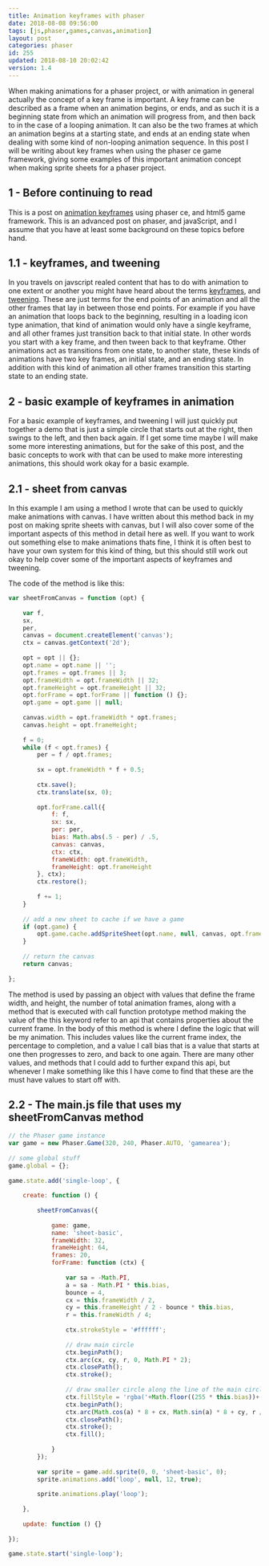 ```yaml
---
title: Animation keyframes with phaser
date: 2018-08-08 09:56:00
tags: [js,phaser,games,canvas,animation]
layout: post
categories: phaser
id: 255
updated: 2018-08-10 20:02:42
version: 1.4
---
```


When making animations for a phaser project, or with animation in general actually the concept of a key frame is important. A key frame can be described as a frame when an animation begins, or ends, and as such it is a beginning state from which an animation will progress from, and then back to in the case of a looping animation. It can also be the two frames at which an animation begins at a starting state, and ends at an ending state when dealing with some kind of non-looping animation sequence. In this post I will be writing about key frames when using the phaser ce game framework, giving some examples of this important animation concept when making sprite sheets for a phaser project.

<!-- more -->

## 1 - Before continuing to read

This is a post on [animation keyframes](https://en.wikipedia.org/wiki/Key_frame) using phaser ce, and html5 game framework. This is an advanced post on phaser, and javaScript, and I assume that you have at least some background on these topics before hand.

## 1.1 - keyframes, and tweening

In you travels on javscript realed content that has to do with animation to one extent or another you might have heard about the terms [keyframes](https://en.wikipedia.org/wiki/Key_frame), and [tweening](https://en.wikipedia.org/wiki/Key_frame). These are just terms for the end points of an animation and all the other frames that lay in between those end points. For example if you have an animation that loops back to the beginning, resulting in a loading icon type animation, that kind of animation would only have a single keyframe, and all other frames just transition back to that initial state. In other words you start with a key frame, and then tween back to that keyframe. Other animations act as transitions from one state, to another state, these kinds of animations have two key frames, an initial state, and an ending state. In addition with this kind of animation all other frames transition this starting state to an ending state.

## 2 - basic example of keyframes in animation

For a basic example of keyframes, and tweening I will just quickly put together a demo that is just a simple circle that starts out at the right, then swings to the left, and then back again. If I get some time maybe I will make some more interesting animations, but for the sake of this post, and the basic concepts to work with that can be used to make more interesting animations, this should work okay for a basic example.

## 2.1 - sheet from canvas

In this example I am using a method I wrote that can be used to quickly make animations with canvas. I have written about this method back in my post on making sprite sheets with canvas, but I will also cover some of the important aspects of this method in detail here as well. If you want to work out something else to make animations thats fine, I think it is often best to have your own system for this kind of thing, but this should still work out okay to help cover some of the important aspects of keyframes and tweening.

The code of the method is like this:

```js
var sheetFromCanvas = function (opt) {
 
    var f,
    sx,
    per,
    canvas = document.createElement('canvas');
    ctx = canvas.getContext('2d');
 
    opt = opt || {};
    opt.name = opt.name || '';
    opt.frames = opt.frames || 3;
    opt.frameWidth = opt.frameWidth || 32;
    opt.frameHeight = opt.frameHeight || 32;
    opt.forFrame = opt.forFrame || function () {};
    opt.game = opt.game || null;
 
    canvas.width = opt.frameWidth * opt.frames;
    canvas.height = opt.frameHeight;
 
    f = 0;
    while (f < opt.frames) {
        per = f / opt.frames;
 
        sx = opt.frameWidth * f + 0.5;
 
        ctx.save();
        ctx.translate(sx, 0);
 
        opt.forFrame.call({
            f: f,
            sx: sx,
            per: per,
            bias: Math.abs(.5 - per) / .5,
            canvas: canvas,
            ctx: ctx,
            frameWidth: opt.frameWidth,
            frameHeight: opt.frameHeight
        }, ctx);
        ctx.restore();
 
        f += 1;
    }
 
    // add a new sheet to cache if we have a game
    if (opt.game) {
        opt.game.cache.addSpriteSheet(opt.name, null, canvas, opt.frameWidth, opt.frameHeight, opt.frames, 0, 0);
    }
 
    // return the canvas
    return canvas;
 
};
```

The method is used by passing an object with values that define the frame width, and height, the number of total animation frames, along with a method that is executed with call function prototype method making the value of the this keyword refer to an api that contains properties about the current frame. In the body of this method is where I define the logic that will be my animation. This includes values like the current frame index, the percentage to completion, and a value I call bias that is a value that starts at one then progresses to zero, and back to one again. There are many other values, and methods that I could add to further expand this api, but whenever I make something like this I have come to find that these are the must have values to start off with.

## 2.2 - The main.js file that uses my sheetFromCanvas method

```js
// the Phaser game instance
var game = new Phaser.Game(320, 240, Phaser.AUTO, 'gamearea');
 
// some global stuff
game.global = {};
 
game.state.add('single-loop', {
 
    create: function () {
 
        sheetFromCanvas({
 
            game: game,
            name: 'sheet-basic',
            frameWidth: 32,
            frameHeight: 64,
            frames: 20,
            forFrame: function (ctx) {
 
                var sa = -Math.PI,
                a = sa - Math.PI * this.bias,
                bounce = 4,
                cx = this.frameWidth / 2,
                cy = this.frameHeight / 2 - bounce * this.bias,
                r = this.frameWidth / 4;
 
                ctx.strokeStyle = '#ffffff';
 
                // draw main circle
                ctx.beginPath();
                ctx.arc(cx, cy, r, 0, Math.PI * 2);
                ctx.closePath();
                ctx.stroke();
 
                // draw smaller circle along the line of the main circle
                ctx.fillStyle = 'rgba('+Math.floor((255 * this.bias))+',0,0,1)';
                ctx.beginPath();
                ctx.arc(Math.cos(a) * 8 + cx, Math.sin(a) * 8 + cy, r / 4, 0, Math.PI * 2);
                ctx.closePath();
                ctx.stroke();
                ctx.fill();
 
            }
        });
 
        var sprite = game.add.sprite(0, 0, 'sheet-basic', 0);
        sprite.animations.add('loop', null, 12, true);
 
        sprite.animations.play('loop');
 
    },
 
    update: function () {}
 
});
 
game.state.start('single-loop');
```
